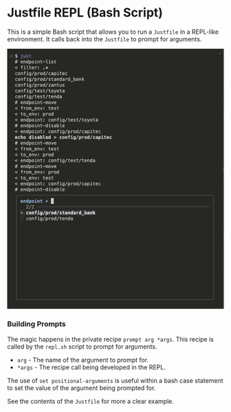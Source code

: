# Justfile REPL (Bash Script)

This is a simple Bash script that allows you to run a `Justfile` in a REPL-like
environment. It calls back into the `Justfile` to prompt for arguments.

![Justfile REPL](assets/readme.png)

### Building Prompts

The magic happens in the private recipe `prompt arg *args`. This recipe is
called by the `repl.sh` script to prompt for arguments.

- `arg` - The name of the argument to prompt for.
- `*args` - The recipe call being developed in the REPL.

The use of `set positional-arguments` is useful within a bash case statement
to set the value of the argument being prompted for.

See the contents of the `Justfile` for more a clear example.
